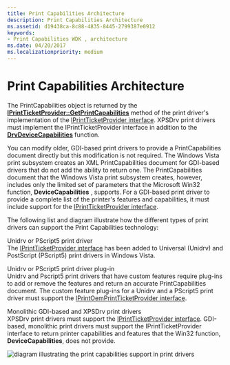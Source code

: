 ```yaml
---
title: Print Capabilities Architecture
description: Print Capabilities Architecture
ms.assetid: d19438ca-8c88-4835-8445-2799387e0912
keywords:
- Print Capabilities WDK , architecture
ms.date: 04/20/2017
ms.localizationpriority: medium
---
```


# Print Capabilities Architecture


The PrintCapabilities object is returned by the [**IPrintTicketProvider::GetPrintCapabilities**](/previous-versions/windows/hardware/drivers/ff554365(v=vs.85)) method of the print driver's implementation of the [IPrintTicketProvider interface](/previous-versions/windows/hardware/drivers/ff554375(v=vs.85)). XPSDrv print drivers must implement the IPrintTicketProvider interface in addition to the [**DrvDeviceCapabilities**](/windows-hardware/drivers/ddi/winddiui/nf-winddiui-drvdevicecapabilities) function.

You can modify older, GDI-based print drivers to provide a PrintCapabilities document directly but this modification is not required. The Windows Vista print subsystem creates an XML PrintCapabilities document for GDI-based drivers that do not add the ability to return one. The PrintCapabilities document that the Windows Vista print subsystem creates, however, includes only the limited set of parameters that the Microsoft Win32 function, **DeviceCapabilities** , supports. For a GDI-based print driver to provide a complete list of the printer's features and capabilities, it must include support for the [IPrintTicketProvider interface](/previous-versions/windows/hardware/drivers/ff554375(v=vs.85)).

The following list and diagram illustrate how the different types of print drivers can support the Print Capabilities technology:

<a href="" id="unidrv-or-pscript5-print-driver"></a>Unidrv or PScript5 print driver  
The [IPrintTicketProvider interface](/previous-versions/windows/hardware/drivers/ff554375(v=vs.85)) has been added to Universal (Unidrv) and PostScript (PScript5) print drivers in Windows Vista.

<a href="" id="unidrv-or-pscript5-print-driver-plug-in"></a>Unidrv or PScript5 print driver plug-in  
Unidrv and Pscript5 print drivers that have custom features require plug-ins to add or remove the features and return an accurate PrintCapabilities document. The custom feature plug-ins for a Unidrv and a PScript5 print driver must support the [IPrintOemPrintTicketProvider interface](/windows-hardware/drivers/ddi/prcomoem/nn-prcomoem-iprintoemprintticketprovider).

<a href="" id="-monolithic-gdi-based-and-xpsdrv-print-drivers"></a> Monolithic GDI-based and XPSDrv print drivers  
XPSDrv print drivers must support the [IPrintTicketProvider interface](/previous-versions/windows/hardware/drivers/ff554375(v=vs.85)). GDI-based, monolithic print drivers must support the IPrintTicketProvider interface to return printer capabilities and features that the Win32 function, **DeviceCapabilities**, does not provide.

![diagram illustrating the print capabilities support in print drivers](images/ptpcarch1.gif)

 

